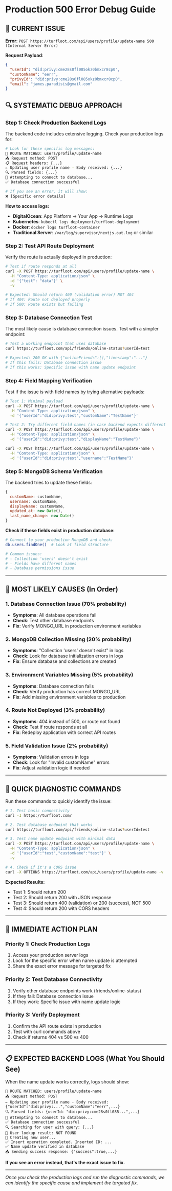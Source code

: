 # Production 500 Error Debug Guide

## 🚨 CURRENT ISSUE
**Error**: `POST https://turfloot.com/api/users/profile/update-name 500 (Internal Server Error)`

**Request Payload**: 
```json
{
  "userId": "did:privy:cme28s0fl085okz0bmxcr8cp0",
  "customName": "eerr",
  "privyId": "did:privy:cme28s0fl085okz0bmxcr8cp0", 
  "email": "james.paradisis@gmail.com"
}
```

## 🔍 SYSTEMATIC DEBUG APPROACH

### **Step 1: Check Production Backend Logs**

The backend code includes extensive logging. Check your production logs for:

```bash
# Look for these specific log messages:
🎯 ROUTE MATCHED: users/profile/update-name
📥 Request method: POST
📋 Request headers: {...}
✏️ Updating user profile name - Body received: {...}
🔍 Parsed fields: {...}
🔗 Attempting to connect to database...
✅ Database connection successful

# If you see an error, it will show:
❌ [Specific error details]
```

**How to access logs:**
- **DigitalOcean**: App Platform → Your App → Runtime Logs
- **Kubernetes**: `kubectl logs deployment/turfloot-deployment`
- **Docker**: `docker logs turfloot-container`
- **Traditional Server**: `/var/log/supervisor/nextjs.out.log` or similar

### **Step 2: Test API Route Deployment**

Verify the route is actually deployed in production:

```bash
# Test if route responds at all
curl -X POST https://turfloot.com/api/users/profile/update-name \
  -H "Content-Type: application/json" \
  -d '{"test": "data"}' \
  -v

# Expected: Should return 400 (validation error) NOT 404
# If 404: Route not deployed properly
# If 500: Route exists but failing
```

### **Step 3: Database Connection Test**

The most likely cause is database connection issues. Test with a simpler endpoint:

```bash
# Test a working endpoint that uses database
curl https://turfloot.com/api/friends/online-status?userId=test

# Expected: 200 OK with {"onlineFriends":[],"timestamp":"..."}
# If this fails: Database connection issue
# If this works: Specific issue with name update endpoint
```

### **Step 4: Field Mapping Verification**

Test if the issue is with field names by trying alternative payloads:

```bash
# Test 1: Minimal payload
curl -X POST https://turfloot.com/api/users/profile/update-name \
  -H "Content-Type: application/json" \
  -d '{"userId":"did:privy:test","customName":"TestName"}'

# Test 2: Try different field names (in case backend expects different fields)
curl -X POST https://turfloot.com/api/users/profile/update-name \
  -H "Content-Type: application/json" \
  -d '{"userId":"did:privy:test","displayName":"TestName"}'

curl -X POST https://turfloot.com/api/users/profile/update-name \
  -H "Content-Type: application/json" \
  -d '{"userId":"did:privy:test","username":"TestName"}'
```

### **Step 5: MongoDB Schema Verification**

The backend tries to update these fields:
```javascript
{
  customName: customName,
  username: customName, 
  displayName: customName,
  updated_at: new Date(),
  last_name_change: new Date()
}
```

**Check if these fields exist in production database:**
```bash
# Connect to your production MongoDB and check:
db.users.findOne()  # Look at field structure

# Common issues:
# - Collection 'users' doesn't exist
# - Fields have different names
# - Database permissions issue
```

---

## 🎯 MOST LIKELY CAUSES (In Order)

### **1. Database Connection Issue (70% probability)**
- **Symptoms**: All database operations fail
- **Check**: Test other database endpoints
- **Fix**: Verify MONGO_URL in production environment variables

### **2. MongoDB Collection Missing (20% probability)**  
- **Symptoms**: "Collection 'users' doesn't exist" in logs
- **Check**: Look for database initialization errors in logs
- **Fix**: Ensure database and collections are created

### **3. Environment Variables Missing (5% probability)**
- **Symptoms**: Database connection fails
- **Check**: Verify production has correct MONGO_URL
- **Fix**: Add missing environment variables to production

### **4. Route Not Deployed (3% probability)**
- **Symptoms**: 404 instead of 500, or route not found
- **Check**: Test if route responds at all
- **Fix**: Redeploy application with correct API routes

### **5. Field Validation Issue (2% probability)**
- **Symptoms**: Validation errors in logs
- **Check**: Look for "Invalid customName" errors
- **Fix**: Adjust validation logic if needed

---

## 🔧 QUICK DIAGNOSTIC COMMANDS

Run these commands to quickly identify the issue:

```bash
# 1. Test basic connectivity
curl -I https://turfloot.com/

# 2. Test database endpoint that works
curl https://turfloot.com/api/friends/online-status?userId=test

# 3. Test name update endpoint with minimal data
curl -X POST https://turfloot.com/api/users/profile/update-name \
  -H "Content-Type: application/json" \
  -d '{"userId":"test","customName":"test"}' \
  -v

# 4. Check if it's a CORS issue
curl -X OPTIONS https://turfloot.com/api/users/profile/update-name -v
```

**Expected Results:**
- Test 1: Should return 200
- Test 2: Should return 200 with JSON response  
- Test 3: Should return 400 (validation) or 200 (success), NOT 500
- Test 4: Should return 200 with CORS headers

---

## 🚀 IMMEDIATE ACTION PLAN

### **Priority 1: Check Production Logs**
1. Access your production server logs
2. Look for the specific error when name update is attempted
3. Share the exact error message for targeted fix

### **Priority 2: Test Database Connectivity**
1. Verify other database endpoints work (friends/online-status)
2. If they fail: Database connection issue
3. If they work: Specific issue with name update logic

### **Priority 3: Verify Deployment**
1. Confirm the API route exists in production
2. Test with curl commands above
3. Check if returns 404 vs 500 vs 400

---

## 📋 EXPECTED BACKEND LOGS (What You Should See)

When the name update works correctly, logs should show:
```
🎯 ROUTE MATCHED: users/profile/update-name
📥 Request method: POST
✏️ Updating user profile name - Body received: {"userId":"did:privy:...","customName":"eerr",...}
🔍 Parsed fields: {userId: "did:privy:cme28s0fl085...",...}
🔗 Attempting to connect to database...
✅ Database connection successful
🔍 Searching for user with query: {...}
👤 User lookup result: NOT FOUND
👤 Creating new user...
✅ Insert operation completed. Inserted ID: ...
✅ Name update verified in database
📤 Sending success response: {"success":true,...}
```

**If you see an error instead, that's the exact issue to fix.**

---

*Once you check the production logs and run the diagnostic commands, we can identify the specific cause and implement the targeted fix.*